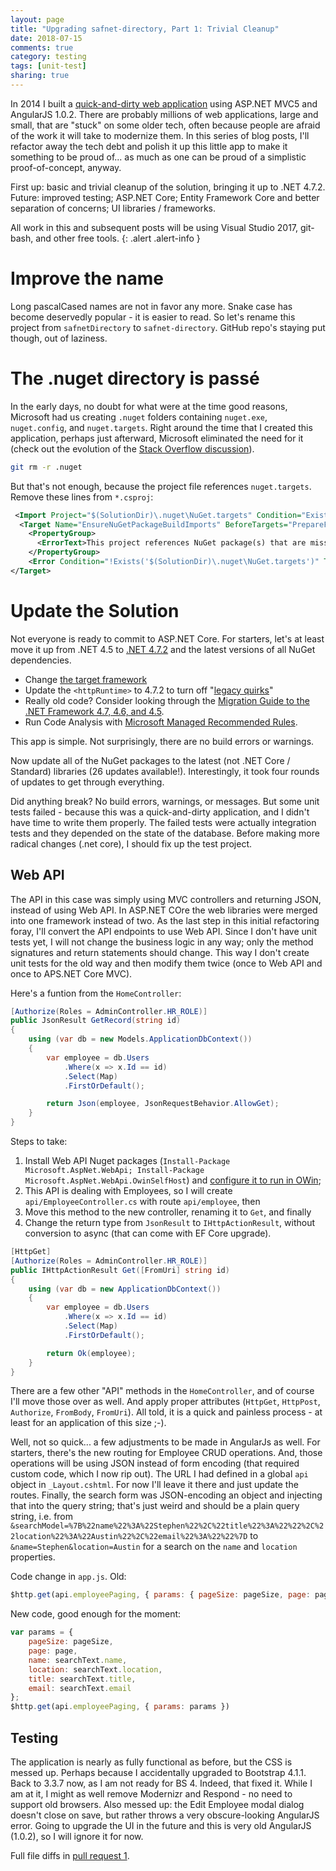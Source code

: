 ```yaml
---
layout: page
title: "Upgrading safnet-directory, Part 1: Trivial Cleanup"
date: 2018-07-15
comments: true
category: testing
tags: [unit-test]
sharing: true
---
```


In 2014 I built a [quick-and-dirty web application](/archive/2014/12/01/safnet-directory/) using ASP.NET MVC5 and AngularJS 1.0.2. There are probably millions of web applications, large and small, that are "stuck" on some older tech, often because people are afraid of the work it will take to modernize them. In this series of blog posts, I'll refactor away the tech debt and polish it up this little app to make it something to be proud of... as much as one can be proud of a simplistic proof-of-concept, anyway.

First up: basic and trivial cleanup of the solution, bringing it up to .NET 4.7.2. Future: improved testing; ASP.NET Core; Entity Framework Core and better separation of concerns; UI libraries / frameworks.

All work in this and subsequent posts will be using Visual Studio 2017, git-bash, and other free tools.
{: .alert .alert-info }

# Improve the name

Long pascalCased names are not in favor any more. Snake case has become deservedly popular - it is easier to read. So let's rename this project from `safnetDirectory` to `safnet-directory`. GitHub repo's staying put though, out of laziness.

# The .nuget directory is pass&eacute;

In the early days, no doubt for what were at the time good reasons, Microsoft had us creating `.nuget` folders containing `nuget.exe`, `nuget.config`, and `nuget.targets`. Right around the time that I created this application, perhaps just afterward, Microsoft eliminated the need for it (check out the evolution of the [Stack Overflow discussion](https://stackoverflow.com/questions/9146094/should-nuget-folder-be-added-to-version-control)).

```bash
git rm -r .nuget
```

But that's not enough, because the project file references `nuget.targets`. Remove these lines from `*.csproj`:

```xml
 <Import Project="$(SolutionDir)\.nuget\NuGet.targets" Condition="Exists('$(SolutionDir)\.nuget\NuGet.targets')" />
  <Target Name="EnsureNuGetPackageBuildImports" BeforeTargets="PrepareForBuild">
    <PropertyGroup>
      <ErrorText>This project references NuGet package(s) that are missing on this computer. Enable NuGet Package Restore to download them.  For more information, see http://go.microsoft.com/fwlink/?LinkID=322105. The missing file is {0}.</ErrorText>
    </PropertyGroup>
    <Error Condition="!Exists('$(SolutionDir)\.nuget\NuGet.targets')" Text="$([System.String]::Format('$(ErrorText)', '$(SolutionDir)\.nuget\NuGet.targets'))" />
</Target>
```

# Update the Solution

Not everyone is ready to commit to ASP.NET Core. For starters, let's at least move it up from .NET 4.5 to [.NET 4.7.2](https://docs.microsoft.com/en-us/dotnet/framework/install/guide-for-developers) and the latest versions of all NuGet dependencies.

* Change [the target framework](https://docs.microsoft.com/en-us/visualstudio/ide/how-to-target-a-version-of-the-dotnet-framework)
* Update the `<httpRuntime>` to 4.7.2 to turn off "[legacy quirks](https://dennisgorelik.livejournal.com/132999.html)"
* Really old code? Consider looking through the [Migration Guide to the .NET Framework 4.7, 4.6, and 4.5](https://docs.microsoft.com/en-us/dotnet/framework/migration-guide/).
* Run Code Analysis with [Microsoft Managed Recommended Rules](https://docs.microsoft.com/en-us/visualstudio/code-quality/managed-recommended-rules-rule-set-for-managed-code).

This app is simple. Not surprisingly, there are no build errors or warnings.

Now update all of the NuGet packages to the latest (not .NET Core / Standard) libraries (26 updates available!). Interestingly, it took four rounds of updates to get through everything.

Did anything break? No build errors, warnings, or messages. But some unit tests failed - because this was a quick-and-dirty application, and I didn't have time to write them properly. The failed tests were actually integration tests and they depended on the state of the database. Before making more radical changes (.net core), I should fix up the test project.

## Web API

The API in this case was simply using MVC controllers and returning JSON, instead of using Web API. In ASP.NET COre the web libraries were merged into one framework instead of two. As the last step in this initial refactoring foray, I'll convert the API endpoints to use Web API. Since I don't have unit tests yet, I will not change the business logic in any way; only the method signatures and return statements should change. This way I don't create unit tests for the old way and then modify them twice (once to Web API and once to APS.NET Core MVC).

Here's a funtion from the `HomeController`:

```csharp
[Authorize(Roles = AdminController.HR_ROLE)]
public JsonResult GetRecord(string id)
{
    using (var db = new Models.ApplicationDbContext())
    {
        var employee = db.Users
            .Where(x => x.Id == id)
            .Select(Map)
            .FirstOrDefault();

        return Json(employee, JsonRequestBehavior.AllowGet);
    }
}
```

Steps to take:

1. Install Web API Nuget packages (`Install-Package Microsoft.AspNet.WebApi; Install-Package Microsoft.AspNet.WebApi.OwinSelfHost`) and [configure it to run in OWin](https://docs.microsoft.com/en-us/aspnet/web-api/overview/advanced/configuring-aspnet-web-api);
1. This API is dealing with Employees, so I will create `api/EmployeeController.cs` with route `api/employee`, then
1. Move this method to the new controller, renaming it to `Get`, and finally
1. Change the return type from `JsonResult` to `IHttpActionResult`, without conversion to async (that can come with EF Core upgrade).

```csharp
[HttpGet]
[Authorize(Roles = AdminController.HR_ROLE)]
public IHttpActionResult Get([FromUri] string id)
{
    using (var db = new ApplicationDbContext())
    {
        var employee = db.Users
            .Where(x => x.Id == id)
            .Select(Map)
            .FirstOrDefault();

        return Ok(employee);
    }
}
```

There are a few other "API" methods in the `HomeController`, and of course I'll move those over as well. And apply proper attributes (`HttpGet`, `HttpPost`, `Authorize`, `FromBody`, `FromUri`). All told, it is a quick and painless process - at least for an application of this size ;-).

Well, not so quick... a few adjustments to be made in AngularJs as well. For starters, there's the new routing for Employee CRUD operations. And, those operations will be using JSON instead of form encoding (that required custom code, which I now rip out). The URL I had defined in a global `api` object in `_Layout.cshtml`. For now I'll leave it there and just update the routes. Finally, the search form was JSON-encoding an object and injecting that into the query string; that's just weird and should be a plain query string, i.e. from `&searchModel=%7B%22name%22%3A%22Stephen%22%2C%22title%22%3A%22%22%2C%22location%22%3A%22Austin%22%2C%22email%22%3A%22%22%7D` to `&name=Stephen&location=Austin` for a search on the `name` and `location` properties.

Code change in `app.js`. Old:

```javascript
$http.get(api.employeePaging, { params: { pageSize: pageSize, page: page, searchText: searchText } })
```

New code, good enough for the moment:

```javascript
var params = {
    pageSize: pageSize,
    page: page,
    name: searchText.name,
    location: searchText.location,
    title: searchText.title,
    email: searchText.email
};
$http.get(api.employeePaging, { params: params })
```

## Testing
The application is nearly as fully functional as before, but the CSS is messed up. Perhaps because I accidentally upgraded to Bootstrap 4.1.1. Back to 3.3.7 now, as I am not ready for BS 4. Indeed, that fixed it. While I am at it, I might as well remove Modernizr and Respond - no need to support old browsers. Also messed up: the Edit Employee modal dialog doesn't close on save, but rather throws a very obscure-looking AngularJS error. Going to upgrade the UI in the future and this is very old AngularJS (1.0.2), so I will ignore it for now.

Full file diffs in [pull request 1](https://github.com/stephenfuqua/safnetDirectory/pull/1).